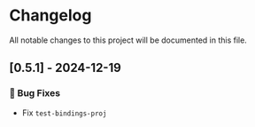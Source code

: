 # Changelog

All notable changes to this project will be documented in this file.

## [0.5.1] - 2024-12-19

### 🐛 Bug Fixes

- Fix `test-bindings-proj`

<!-- generated by git-cliff -->
